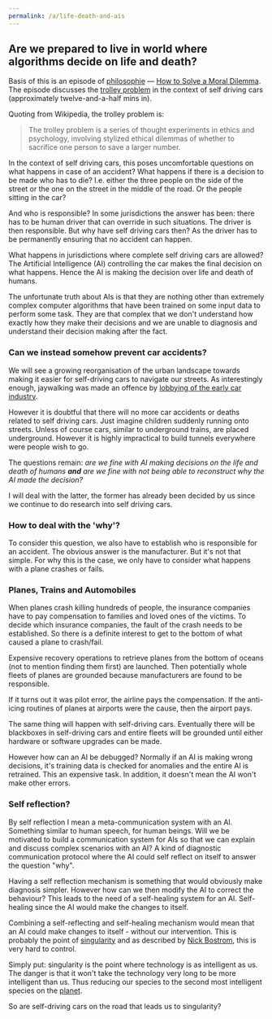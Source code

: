 ```yaml
---
permalink: /a/life-death-and-ais
---
```


## Are we prepared to live in world where algorithms decide on life and death?

Basis of this is an episode of [philosophie](https://www.arte.tv/de/videos/RC-014080/philosophie/) — [How to Solve a Moral Dilemma](https://www.arte.tv/en/videos/098794-001-A/how-to-solve-a-moral-dilemma/). The episode discusses the [trolley problem](https://en.wikipedia.org/wiki/Trolley_problem) in the context of self driving cars (approximately twelve-and-a-half mins in).

Quoting from Wikipedia, the trolley problem is:

> The trolley problem is a series of thought experiments in ethics and psychology, involving stylized ethical dilemmas of whether to sacrifice one person to save a larger number.

In the context of self driving cars, this poses uncomfortable questions on what happens in case of an accident? What happens if there is a decision to be made who has to die? I.e. either the three people on the side of the street or the one on the street in the middle of the road. Or the people sitting in the car?

And who is responsible? In some jurisdictions the answer has been: there has to be human driver that can override in such situations. The driver is then responsible. But why have self driving cars then? As the driver has to be permanently ensuring that no accident can happen.

What happens in jurisdictions where complete self driving cars are allowed? The Artificial Intelligence (AI) controlling the car makes the final decision on what happens. Hence the AI is making the decision over life and death of humans.

The unfortunate truth about AIs is that they are nothing other than extremely complex computer algorithms that have been trained on some input data to perform some task. They are that complex that we don't understand how exactly how they make their decisions and we are unable to diagnosis and understand their decision making after the fact.

### Can we instead somehow prevent car accidents? 

We will see a growing reorganisation of the urban landscape towards making it easier for self-driving cars to navigate our streets. As interestingly enough, jaywalking was made an offence by [lobbying of the early car industry](https://web.archive.org/web/20210212205534/https://www.bbc.com/news/magazine-26073797).

However it is doubtful that there will no more car accidents or deaths related to self driving cars. Just imagine children suddenly running onto streets. Unless of course cars, similar to underground trains, are placed underground. However it is highly impractical to build tunnels everywhere were people wish to go.

The questions remain: *are we fine with AI making decisions on the life and death of humans **and** are we fine with not being able to reconstruct why the AI made the decision?*

I will deal with the latter, the former has already been decided by us since we continue to do research into self driving cars.

### How to deal with the 'why'?

To consider this question, we also have to establish who is responsible for an accident. The obvious answer is the manufacturer. But it's not that simple. For why this is the case, we only have to consider what happens with a plane crashes or fails.

### Planes, Trains and Automobiles

When planes crash killing hundreds of people, the insurance companies have to pay compensation to families and loved ones of the victims. To decide which insurance companies, the fault of the crash needs to be established. So there is a definite interest to get to the bottom of what caused a plane to crash/fail.

Expensive recovery operations to retrieve planes from the bottom of oceans (not to mention finding them first) are launched. Then potentially whole fleets of planes are grounded because manufacturers are found to be responsible.

If it turns out it was pilot error, the airline pays the compensation. If the anti-icing routines of planes at airports were the cause, then the airport pays.

The same thing will happen with self-driving cars. Eventually there will be blackboxes in self-driving cars and entire fleets will be grounded until either hardware or software upgrades can be made.

However how can an AI be debugged? Normally if an AI is making wrong decisions, it's training data is checked for anomalies and the entire AI is retrained. This an expensive task. In addition, it doesn't mean the AI won't make other errors.

### Self reflection?

By self reflection I mean a meta-communication system with an AI. Something similar to human speech, for human beings. Will we be motivated to build a communication system for AIs so that we can explain and discuss complex scenarios with an AI? A kind of diagnostic communication protocol where the AI could self reflect on itself to answer the question "why".

Having a self reflection mechanism is something that would obviously make diagnosis simpler. However how can we then modify the AI to correct the behaviour? This leads to the need of a self-healing system for an AI. Self-healing since the AI would make the changes to itself.

Combining a self-reflecting and self-healing mechanism would mean that an AI could make changes to itself - without our intervention. This is probably the point of [singularity](https://en.wikipedia.org/wiki/Technological_singularity) and as described by [Nick Bostrom](https://en.wikipedia.org/wiki/Superintelligence:_Paths,_Dangers,_Strategies), this is very hard to control.

Simply put: singularity is the point where technology is as intelligent as us. The danger is that it won't take the technology very long to be more intelligent than us. Thus reducing our species to the second most intelligent species on the [planet](/w/earth).

So are self-driving cars on the road that leads us to singularity?
